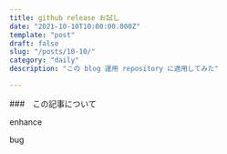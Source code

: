 ```yaml
---
title: github release お試し
date: "2021-10-10T10:00:00.000Z"
template: "post"
draft: false
slug: "/posts/10-10/"
category: "daily"
description: "この blog 運用 repository に適用してみた"

---
```


###　この記事について

enhance

bug